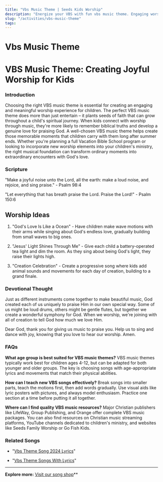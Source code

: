 ```yaml
---
title: "Vbs Music Theme | Seeds Kids Worship"
description: "Energize your VBS with fun vbs music theme. Engaging worship music and activities for summer children's ministry."
slug: "/activities/vbs-music-theme"
tags:
---
```


# Vbs Music Theme

# VBS Music Theme: Creating Joyful Worship for Kids

### Introduction
Choosing the right VBS music theme is essential for creating an engaging and meaningful worship experience for children. The perfect VBS music theme does more than just entertain – it plants seeds of faith that can grow throughout a child's spiritual journey. When kids connect with worship through music, they're more likely to remember biblical truths and develop a genuine love for praising God. A well-chosen VBS music theme helps create those memorable moments that children carry with them long after summer ends. Whether you're planning a full Vacation Bible School program or looking to incorporate new worship elements into your children's ministry, the right musical foundation can transform ordinary moments into extraordinary encounters with God's love.

### Scripture
"Make a joyful noise unto the Lord, all the earth: make a loud noise, and rejoice, and sing praise." - Psalm 98:4

"Let everything that has breath praise the Lord. Praise the Lord!" - Psalm 150:6

## Worship Ideas
1. "God's Love Is Like a Ocean" - Have children make wave motions with their arms while singing about God's endless love, gradually building from small waves to big ones.

2. "Jesus' Light Shines Through Me" - Give each child a battery-operated tea light and dim the room. As they sing about being God's light, they raise their lights high.

3. "Creation Celebration" - Create a progressive song where kids add animal sounds and movements for each day of creation, building to a grand finale.

### Devotional Thought
Just as different instruments come together to make beautiful music, God created each of us uniquely to praise Him in our own special way. Some of us might be loud drums, others might be gentle flutes, but together we create a wonderful symphony for God. When we worship, we're joining with all of creation to tell God how much we love Him.

Dear God, thank you for giving us music to praise you. Help us to sing and dance with joy, knowing that you love to hear our worship. Amen.

### FAQs
**What age group is best suited for VBS music themes?**
VBS music themes typically work best for children ages 4-12, but can be adapted for both younger and older groups. The key is choosing songs with age-appropriate lyrics and movements that match their physical abilities.

**How can I teach new VBS songs effectively?**
Break songs into smaller parts, teach the motions first, then add words gradually. Use visual aids like lyric posters with pictures, and always model enthusiasm. Practice one section at a time before putting it all together.

**Where can I find quality VBS music resources?**
Major Christian publishers like LifeWay, Group Publishing, and Orange offer complete VBS music packages. You can also find resources on Christian music streaming platforms, YouTube channels dedicated to children's ministry, and websites like Seeds Family Worship or Go Fish Kids.

### Related Songs

- "[Vbs Theme Song 2024 Lyrics](/activities/vbs-theme-song-2024-lyrics/)"

- "[Vbs Theme Songs With Lyrics](/activities/vbs-theme-songs-with-lyrics/)"

---

**Explore more:** [Visit our song shop](https://seedskidsworship.com/shop)**

<!-- Schema Markup -->
<script type="application/ld+json">
{
  "@context": "https://schema.org",
  "@type": "MusicRecording",
  "name": "Vbs Music Theme",
  "byArtist": {
    "@type": "MusicGroup",
    "name": "Seeds Kids Worship"
  },
  "isFamilyFriendly": true,
  "url": "https://seedskidsworship.com/activities/vbs-music-theme/"
}
</script>